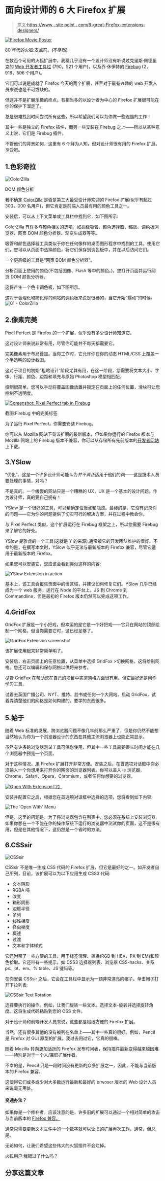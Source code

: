 # 面向设计师的 6 大 Firefox 扩展

> 原文:[https://www . site point . com/6-great-Firefox-extensions-designers/](https://www.sitepoint.com/6-great-firefox-extensions-designers/)

[![Firefox Movie Poster](../Images/a17118d7a5c1eab32aedd77b99d24b32.png)](http://www.imdb.com/title/tt0083943/)

80 年代的火狐:支点前。(不尽然)

在数百个可用的火狐扩展中，我猜几乎没有一个设计师没有听说过克里斯·佩德里克的 [Web 开发者工具栏](https://addons.mozilla.org/en-US/firefox/addon/web-developer/) (790，521 个用户)，以及乔·休伊特的 [Firebug](https://addons.mozilla.org/en-us/firefox/addon/firebug) (2，918，506 个用户)。

它们可以说是成就了 Firefox 今天的两个扩展，甚至对于最有兴趣的 web 开发人员来说也是不可或缺的。

但这并不是扩展乐趣的终点。有相当多的以设计者为中心的 Firefox 扩展很可能在你的保护下溜走了。

总是很难找到时间尝试所有这些，所以希望我们可以为你做一些跑腿的工作！

其中一些是独立的 Firefox 插件，而另一些安装在 Firebug 之上——所以从某种意义上说，它们是 Firebug 插件。

不管他们的背景如何，这里有 6 个鲜为人知，但对设计师很有用的 Firefox 扩展。享受吧。

## 1.色彩奇拉

![ColorZilla](../Images/cd9b8c6df94804fb0be1b399385f4a67.png)

DOM 颜色分析

我不确定 [ColorZilla](https://addons.mozilla.org/en-US/firefox/addon/colorzilla/) 是否是第三大最受设计师欢迎的 Firefox 扩展(似乎有超过 300，000 名用户)，但它肯定是前端人员最有用的颜色工具之一。

安装后，可以从上下文菜单或工具栏中找到它，如下图所示:

ColorZilla 有许多与颜色相关的选项，如高级吸管、颜色选择器、缩放、调色板浏览器、网页 DOM 颜色分析器、渐变生成器等等。

吸管和颜色选择器工具类似于你在任何像样的桌面图形程序中找到的工具。使用它们，您可以从页面中选择颜色，将它们保存到调色板中，并在以后访问它们。

一个更高级的工具是“网页 DOM 颜色分析器”。

分析页面上使用的颜色(不包括图像、Flash 等中的颜色。)，您打开页面并运行网页 DOM 颜色分析器。

这将产生一个色卡调色板，如下图所示。

这对于合理化和简化你的网站的调色板来说是很棒的，当它开始“蠕动”的时候。
![01 - ColorZilla](../Images/fffb697e52f4274b7da7d0923111ccba.png)

## 2.像素完美

Pixel Perfect 是 Firefox 的一个扩展，似乎没有多少设计师知道它。

这对设计师来说非常有用，尽管你可能并不每天都需要它。

完美像素用于布局叠加。当你工作时，它允许你在你的动态 HTML/CSS 上覆盖一个半透明的设计截图。

这对于项目的初始“粗略设计”阶段尤其有用，在这一阶段，您需要将文本大小、字体、行距、颜色、边距和填充与原始 Photoshop 模型相匹配。

控制很简单。您可以手动将覆盖图像放置并锁定在页面上的任何位置，滑块可让您控制不透明度。

[![Screenshot: Pixel Perfect tab in Firebug](../Images/13940c23b7dc47867405f49e18877a31.png)](https://addons.mozilla.org/en-us/firefox/addon/pixel-perfect/)

截图:Firebug 中的完美标签

为了运行 Pixel Perfect，你需要安装 Firebug。

你可以从 Mozilla 网站下载该扩展的最新版本，但如果你运行的 Firefox 版本与 Mozilla 网站上的 Firebug 版本不兼容，你可以从存储所有先前版本的[开发者网站](https://getfirebug.com/downloads)上下载。

## 3.YSlow

“优化”。这是一个许多设计师可能认为*并不真正*适用于他们的词——这是技术人员要处理的事情，对吗？

不是真的。一个缓慢的网站只是一个糟糕的 UX，UX 是一个基本的设计问题。作为设计师，真的要自己拥有！

YSlow 是一个很好的工具，可以精确定位慢点和瓶颈。最棒的是，它没有记录你的问题——它为你的问题提供了切实可行的解决方案，并在过程中教会你。

与 Pixel Perfect 类似，这个扩展运行在 Firebug 框架之上，所以您需要 Firebug 来了解它的好处。

YSlow 是雅虎的一个工具(这就是 Y 的来源),通常被它的开发团队维护的很好。不幸的是，在撰写本文时，YSlow 似乎无法与最新版本的 Firefox 兼容，尽管它适用于最新版本的 Firefox。

如果您可以安装它，您应该会看到类似这样的内容:

![YSlow Extension in action](../Images/c60938a01eb684a2fab198b8f14221cb.png)

基本上，该工具会报告页面中的慢区域，并建议如何修复它们。YSlow 几乎已经成为一个 web 服务，运行在 Node 的平台上。JS 到 Chrome 到 Commandline，但是最初的 Firefox 版本仍然可以完成这项工作。

## 4.GridFox

GridFox 扩展是一个小把戏，但幸运的是它是一个好把戏——它只在网站的顶部绘制一个网格，但当你需要它时，这已经足够了。

![GridFox Extension screenshot](../Images/8b13df5d32537bcab00e8d00e1e2430f.png)

该扩展使用起来非常简单明了。

安装后，右击页面上的任意位置，从菜单中选择 GridFox >切换网格。这将绘制网格。您还可以编辑和保存网格以供将来参考。

尽管 GridFox 在帮助您在自己的项目中实施网格方面很有用，但它最好还是用作学习工具。

试着去英国广播公司、NYT、推特、脸书或任何一个大网站，启动 GridFox，试着弄清楚他们的网格是如何构建的。要学的东西很多。

## 5.始于

随着 Web 标准的发展，跨浏览器问题不像几年前那么严重了，但是你仍然不能想当然地认为你为一个浏览器设计的东西在其他主流浏览器上也能正常显示。

虽然有许多跨浏览器测试工具可供您使用，但其中一些工具需要很长时间才能在几个浏览器中预览一个页面。

对于这种情况，[用](https://addons.mozilla.org/en-US/firefox/addon/open-with) Firefox 扩展打开非常方便。安装之后，在首选项对话框中你必须输入一个你想用来打开你的网页的浏览器列表。你可以进入 ie 浏览器，Chrome，Safari，Opera，Chromium，或者任何你想要的浏览器。

[![Open With Extension ](../Images/069069c363391675a6fe27ff5c6706c1.png)T2】](https://addons.mozilla.org/en-US/firefox/addon/open-with/?src=search)

安装并配置它之后，根据您在首选项对话框中选择的选项，您将看到如下内容:

![The 'Open With' Menu](../Images/75be5a441bc80b11155654af6d1b36ec.png)

但是，这里的问题是，为了将浏览器包含在列表中，您必须在系统上安装浏览器。如果你想在一个不能在你的操作系统下运行的浏览器中测试你的页面，这不是很有用，但是在其他情况下，这仍然是一个省时的方法。

## 6.CSSsir

![CSSsir](../Images/5de06eb488b13bd25527f5492978a19e.png)

CSSsir 不是唯一生成 CSS 代码的 Firefox 扩展，但它是最好的之一。如开发者自己所列，目前，该扩展可以为以下应用生成 CSS3 代码:

*   文本阴影
*   RGBA 吗
*   改变
*   箱形阴影
*   边框半径
*   多列
*   线性梯度
*   径向梯度
*   概述
*   过渡
*   文本和字体样式

它还附带了一些方便的工具，用于标签清理、转换(RGB 到 HEX，PX 到 EM)和颜色拾取。它还带有一些提示，如 CSS3 选择器列表、浏览器 CSS-hacks、关系 px、pt、em、% table、JS 键码等。

在你安装 CSSsir 之后，它会在工具栏中显示为一顶非常漂亮的帽子。单击帽子打开下拉列表:

![CSSsir Text Rotation](../Images/9eb3b1804adde990e1b7631d040d9a43.png)

选择要执行的操作。例如，让我们旋转一些文本。选择文本-旋转并选择旋转角度。这将生成代码粘贴到您的 CSS 文件。

对于设计师和前端开发人员来说，这些都是超级方便的 Firefox 扩展。

当然，还有很多其他的没有被列在名单上——其中一些真的很好。例如，Pencil 是 Firefox 对 GUI 原型的扩展。我过去用过它，它真的很棒。

随着 Mozilla 转向更加活跃的 Firefox 发布时间表，保持插件最新变得越来越困难——特别是对于一个人/兼职扩展作者。

不幸的是，Pencil 只是一段时间没有更新的众多扩展之一，因此，不能与当前版本的 Firefox 兼容。

这使得它们或多或少对大多数运行最新和最好的 brwoser 版本的 Web 设计人员来说毫无用处。

#### 变通办法？

如果你是一个修补者，应该注意的是，许多旧的扩展可以通过一个相对简单的攻击与当前版本的 [Firefox 兼容。](http://kb.mozillazine.org/Updating_extensions "Firefox Extension hack")

通常只需要更新文本文件中的一个数字就可以让旧的扩展再次工作。通常，但总是。

无论如何，让我们希望这些伟大的火狐插件不会烂掉。

火狐用户:我错过了什么吗？

## 分享这篇文章